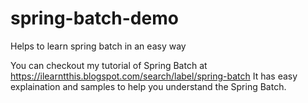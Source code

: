 # spring-batch-demo
Helps to learn spring batch in an easy way

You can checkout my tutorial of Spring Batch at https://ilearntthis.blogspot.com/search/label/spring-batch
It has easy explaination and samples to help you understand the Spring Batch. 
